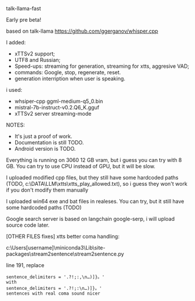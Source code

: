 talk-llama-fast

Early pre beta!

based on talk-llama https://github.com/ggerganov/whisper.cpp

I added:
- xTTSv2 support;
- UTF8 and Russian;
- Speed-ups: streaming for generation, streaming for xtts, aggresive VAD;
- commands: Google, stop, regenerate, reset.
- generation interription when user is speaking.

i used: 
- whsiper-cpp ggml-medium-q5_0.bin
- mistral-7b-instruct-v0.2.Q6_K.gguf
- xTTSv2 server streaming-mode

NOTES:
- It's just a proof of work.
- Documentation is still TODO.
- Android version is TODO.

Everything is running on 3060 12 GB vram, but i guess you can try with 8 GB. You can try to use CPU instead of GPU, but it will be slow.


I uploaded modified cpp files, but they still have some hardcoded paths (TODO, c:\\DATA\\LLM\\xtts\\xtts_play_allowed.txt), so i guess they won't work if you don't modify them manually

I uploaded win64 exe and bat files in realeses. You can try, but it still have some hardcoded paths (TODO)

Google search server is based on langchain google-serp, i will upload source code later.


[OTHER FILES fixes]
xtts better coma handling:

c:\Users\[username]\miniconda3\Lib\site-packages\stream2sentence\stream2sentence.py

line 191, replace 

```
sentence_delimiters = '.?!;:,\n…)]}。'
with
sentence_delimiters = '.?!;:\n…)]}。'
sentences with real coma sound nicer
```